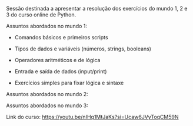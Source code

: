 Sessão destinada a apresentar a resolução dos exercícios do mundo 1, 2 e 3 do curso online de Python.

Assuntos abordados no mundo 1:

- Comandos básicos e primeiros scripts

- Tipos de dados e variáveis (números, strings, booleans)

- Operadores aritméticos e de lógica

- Entrada e saída de dados (input/print)

- Exercícios simples para fixar lógica e sintaxe

Assuntos abordados no mundo 2:

Assuntos abordados no mundo 3:

Link do curso: https://youtu.be/nIHq1MtJaKs?si=Ucaw6JVyToqCM59N
